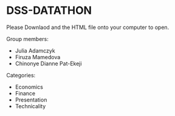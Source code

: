 # DSS-DATATHON

Please Downlaod and the HTML file onto your computer to open. 

Group members: 
- Julia Adamczyk
- Firuza Mamedova
- Chinonye Dianne Pat-Ekeji


Categories:
- Economics
- Finance
- Presentation
- Technicality

